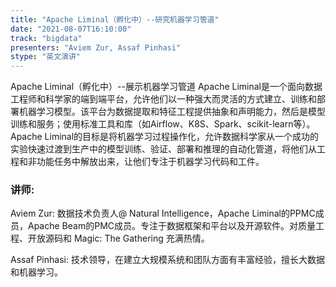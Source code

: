 ```yaml
---
title: "Apache Liminal（孵化中）--研究机器学习管道"
date: "2021-08-07T16:10:00" 
track: "bigdata"
presenters: "Aviem Zur, Assaf Pinhasi"
stype: "英文演讲"
---
```

Apache Liminal（孵化中）--展示机器学习管道
 Apache Liminal是一个面向数据工程师和科学家的端到端平台，允许他们以一种强大而灵活的方式建立、训练和部署机器学习模型。该平台为数据提取和特征工程提供抽象和声明能力，然后是模型训练和服务；使用标准工具和库（如Airflow、K8S、Spark、scikit-learn等）。
 Apache Liminal的目标是将机器学习过程操作化，允许数据科学家从一个成功的实验快速过渡到生产中的模型训练、验证、部署和推理的自动化管道，将他们从工程和非功能任务中解放出来，让他们专注于机器学习代码和工件。
 ### 讲师: 
 Aviem Zur:  数据技术负责人@ Natural Intelligence，Apache Liminal的PPMC成员，Apache Beam的PMC成员。专注于数据框架和平台以及开源软件。对质量工程、开放源码和 Magic: The Gathering 充满热情。

Assaf Pinhasi:  技术领导，在建立大规模系统和团队方面有丰富经验，擅长大数据和机器学习。